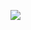 <a href="[https://www.linkedin.com/in/miyahrobinson/]" target="blank"><img align="center" src="
https://i.giphy.com/media/V4NSR1NG2p0KeJJyr5/giphy.webp"></a>

